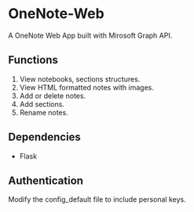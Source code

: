 # OneNote-Web

A OneNote Web App built with Mirosoft Graph API.

## Functions
1. View notebooks, sections structures.
2. View HTML formatted notes with images. 
3. Add or delete notes.
4. Add sections.
5. Rename notes.

## Dependencies

- Flask

## Authentication

Modify the config_default file to include personal keys.
